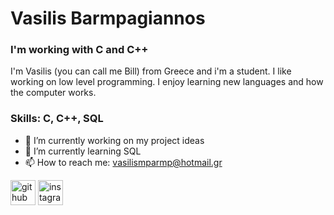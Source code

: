 # Vasilis Barmpagiannos
### I'm working with C and C++
I'm Vasilis (you can call me Bill) from Greece and i'm a student. I like working on low level programming. I enjoy learning new languages and how the computer works.

### Skills: C, C++, SQL

- 🔭 I’m currently working on my project ideas 
- 🌱 I’m currently learning SQL 
- 📫 How to reach me: vasilismparmp@hotmail.gr 


[<img src='https://cdn.jsdelivr.net/npm/simple-icons@3.0.1/icons/github.svg' alt='github' height='40'>](https://github.com/barmpagiannos)  [<img src='https://cdn.jsdelivr.net/npm/simple-icons@3.0.1/icons/instagram.svg' alt='instagram' height='40'>](https://www.instagram.com/vasilis_mpgn/)  

